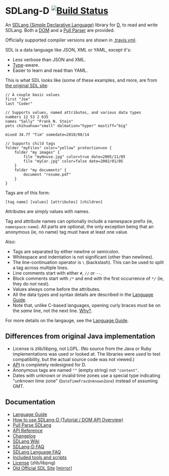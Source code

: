 SDLang-D [![Build Status](https://travis-ci.org/Abscissa/SDLang-D.svg?branch=master)](https://travis-ci.org/Abscissa/SDLang-D/branches)
========

An [SDLang (Simple Declarative Language)](http://sdlang.org/) library for [D](http://dlang.org), to read and write SDLang. Both a [DOM](https://github.com/Abscissa/SDLang-D/blob/master/HOWTO.md) and a [Pull Parser](http://semitwist.com/sdlang-d/sdlang/parser/pullParseSource.html) are provided.

Officially supported compiler versions are shown in [.travis.yml](https://github.com/Abscissa/SDLang-D/blob/master/.travis.yml).

SDL is a data language like JSON, XML or YAML, except it's:
* Less verbose than JSON and XML.
* [Type](http://semitwist.com/sdl-mirror/Language+Guide.html#LanguageGuide-literals)-aware.
* Easier to learn and read than YAML.

This is what SDL looks like (some of these examples, and more, are from [the original SDL site](http://semitwist.com/sdl-mirror/Language+Guide.html):
```
// A couple basic values
first "Joe"
last "Coder"

// Supports values, named attributes, and various data types
numbers 12 53 2 635
names "Sally" "Frank N. Stein"
pets chihuahua="small" dalmation="hyper" mastiff="big"

mixed 34.7f "Tim" somedate=2010/08/14

// Supports child tags
folder "myFiles" color="yellow" protection=on {
    folder "my images" {
        file "myHouse.jpg" color=true date=2005/11/05
        file "myCar.jpg" color=false date=2002/01/05
    }
    folder "my documents" {
        document "resume.pdf"
    }
}
```

Tags are of this form:
```
[tag name] [values] [attributes] [children]
```

Attributes are simply values with names.

Tag and attribute names can optionally include a namespace prefix (ie, ```namespace:name```). All parts are optional, the only exception being that an anonymous (ie, no name) tag must have at least one value.

Also:
* Tags are separated by either newline or semicolon.
* Whitespace and indentation is not significant (other than newlines).
* The line-continuation operator is ```\``` (backslash). This can be used to split a tag across multiple lines.
* Line comments start with either ```#```, ```//``` or ```--```.
* Block comments start with ```/*``` and end with the first occurrence of ```*/``` (ie, they do *not* nest).
* Values always come before the attributes.
* All the data types and syntax details are described in the [Language Guide](https://github.com/Abscissa/SDLang-D/wiki/Language-Guide).
* Note that, unlike C-based languages, opening curly braces must be on the *same* line, not the next line. [Why?](https://github.com/Abscissa/SDLang-D/blob/master/FAQ.md).

For more details on the langauge, see the [Language Guide](https://github.com/Abscissa/SDLang-D/wiki/Language-Guide).

Differences from original Java implementation
---------------------------------------------

* License is zlib/libpng, not LGPL. (No source from the Java or Ruby implementations was used or looked at. The libraries were *used* to test compatibility, but the actual source code was not viewed.)
* [API](http://semitwist.com/sdlang-d/sdlang.html) is completely redesigned for D.
* Anonymous tags are named ```""``` (empty string) not ```"content"```.
* Dates with unknown or invalid time zones use a special type indicating "unknown time zone" (```DateTimeFracUnknownZone```) instead of assuming GMT.

Documentation
-------------

* [Language Guide](https://github.com/Abscissa/SDLang-D/wiki/Language-Guide)
* [How to use SDLang-D (Tutorial / DOM API Overview)](https://github.com/Abscissa/SDLang-D/blob/master/HOWTO.md)
* [Pull Parse SDLang](http://semitwist.com/sdlang-d/sdlang/parser/pullParseSource.html)
* [API Reference](http://semitwist.com/sdlang-d/sdlang.html)
* [Changelog](https://github.com/Abscissa/SDLang-D/blob/master/CHANGELOG.md)
* [SDLang Wiki](https://github.com/Abscissa/SDLang-D/wiki)
* [SDLang-D FAQ](https://github.com/Abscissa/SDLang-D/blob/master/FAQ.md)
* [SDLang Language FAQ](https://github.com/Abscissa/SDLang-D/wiki/FAQ)
* [Included tools and scripts](https://github.com/Abscissa/SDLang-D/blob/master/TOOLS.md)
* [License](https://github.com/Abscissa/SDLang-D/blob/master/LICENSE.txt) (zlib/libpng)
* [Old Official SDL Site](http://sdl.ikayzo.org/display/SDL/Home) [[mirror](http://semitwist.com/sdl-mirror/Home.html)]
